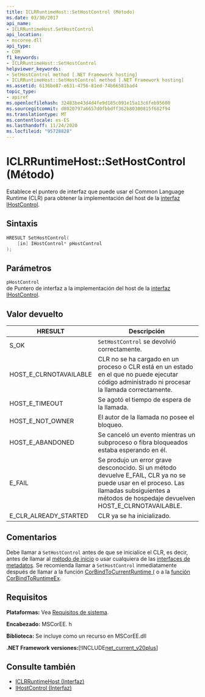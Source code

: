```yaml
---
title: ICLRRuntimeHost::SetHostControl (Método)
ms.date: 03/30/2017
api_name:
- ICLRRuntimeHost.SetHostControl
api_location:
- mscoree.dll
api_type:
- COM
f1_keywords:
- ICLRRuntimeHost::SetHostControl
helpviewer_keywords:
- SetHostControl method [.NET Framework hosting]
- ICLRRuntimeHost::SetHostControl method [.NET Framework hosting]
ms.assetid: 6136be87-e631-4756-81ed-74b66581bad4
topic_type:
- apiref
ms.openlocfilehash: 32483be43d4d4fe9d185c091e15a13c6feb95600
ms.sourcegitcommit: d8020797a6657d0fbbdff362b80300815f682f94
ms.translationtype: MT
ms.contentlocale: es-ES
ms.lasthandoff: 11/24/2020
ms.locfileid: "95728828"
---
```

# <a name="iclrruntimehostsethostcontrol-method"></a>ICLRRuntimeHost::SetHostControl (Método)

Establece el puntero de interfaz que puede usar el Common Language Runtime (CLR) para obtener la implementación del host de la [interfaz IHostControl](ihostcontrol-interface.md).  
  
## <a name="syntax"></a>Sintaxis  
  
```cpp  
HRESULT SetHostControl(  
    [in] IHostControl* pHostControl  
);  
```  
  
## <a name="parameters"></a>Parámetros  

 `pHostControl`  
 de Puntero de interfaz a la implementación del host de la [interfaz IHostControl](ihostcontrol-interface.md).  
  
## <a name="return-value"></a>Valor devuelto  
  
|HRESULT|Descripción|  
|-------------|-----------------|  
|S_OK|`SetHostControl` se devolvió correctamente.|  
|HOST_E_CLRNOTAVAILABLE|CLR no se ha cargado en un proceso o CLR está en un estado en el que no puede ejecutar código administrado ni procesar la llamada correctamente.|  
|HOST_E_TIMEOUT|Se agotó el tiempo de espera de la llamada.|  
|HOST_E_NOT_OWNER|El autor de la llamada no posee el bloqueo.|  
|HOST_E_ABANDONED|Se canceló un evento mientras un subproceso o fibra bloqueados estaba esperando en él.|  
|E_FAIL|Se produjo un error grave desconocido. Si un método devuelve E_FAIL, CLR ya no se puede usar en el proceso. Las llamadas subsiguientes a métodos de hospedaje devuelven HOST_E_CLRNOTAVAILABLE.|  
|E_CLR_ALREADY_STARTED|CLR ya se ha inicializado.|  
  
## <a name="remarks"></a>Comentarios  

 Debe llamar a `SetHostControl` antes de que se inicialice el CLR, es decir, antes de llamar al [método de inicio](iclrruntimehost-start-method.md) o usar cualquiera de las [interfaces de metadatos](../metadata/metadata-interfaces.md). Se recomienda llamar a `SetHostControl` inmediatamente después de llamar a la función [CorBindToCurrentRuntime (](corbindtocurrentruntime-function.md) o a la [función CorBindToRuntimeEx](corbindtoruntimeex-function.md).  
  
## <a name="requirements"></a>Requisitos  

 **Plataformas:** Vea [Requisitos de sistema](../../get-started/system-requirements.md).  
  
 **Encabezado:** MSCorEE. h  
  
 **Biblioteca:** Se incluye como un recurso en MSCorEE.dll  
  
 **.NET Framework versiones:**[!INCLUDE[net_current_v20plus](../../../../includes/net-current-v20plus-md.md)]  
  
## <a name="see-also"></a>Consulte también

- [ICLRRuntimeHost (Interfaz)](iclrruntimehost-interface.md)
- [IHostControl (Interfaz)](ihostcontrol-interface.md)
